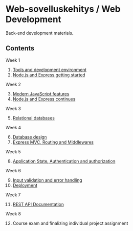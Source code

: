 # Web-sovelluskehitys / Web Development

Back-end development materials.

## Contents

Week 1

1. [Tools and development environment](01-tools-env.md)
2. [Node.js and Express getting started](02-node-express.md)

Week 2

3. [Modern JavaScript features](03-javascript-features.md)
4. [Node.js and Express continues](04-node-express-2.md)

Week 3

5. [Relational databases](05-databases.md)

Week 4

6. [Database design](06-database-api.md)
7. [Express MVC, Routing and Middlewares](07-express-mvc-db.md)

Week 5

8. [Application State, Authentication and authorization](08-state-auth.md)

Week 6

9. [Input validation and error handling](09-validation.md)
10. [Deployment](10-deployment.md)

Week 7

11. [REST API Documentation](11-documentation.md)

Week 8

12. Course exam and finalizing individual project assignment
